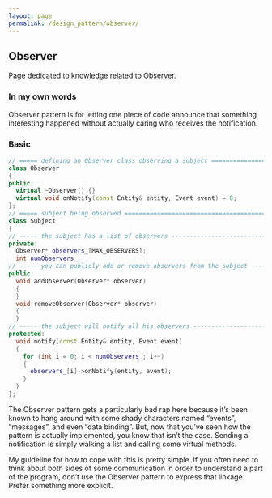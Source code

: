 ```yaml
---
layout: page
permalink: /design_pattern/observer/
---
```


## Observer
Page dedicated to knowledge related to [Observer](https://gameprogrammingpatterns.com/observer.html).

### In my own words
Observer pattern is for letting one piece of code announce that something interesting happened without actually caring who receives the notification.

### Basic
```cpp
// ===== defining an Observer class observing a subject =======================
class Observer
{
public:
  virtual ~Observer() {}
  virtual void onNotify(const Entity& entity, Event event) = 0;
};
// ===== subject being observed ===============================================
class Subject
{
// ----- the subject has a list of observers ----------------------------------
private:
  Observer* observers_[MAX_OBSERVERS];
  int numObservers_;
// ----- you can publicly add or remove observers from the subject ------------
public:
  void addObserver(Observer* observer)
  {
  }
  void removeObserver(Observer* observer)
  {
  }
// ----- the subject will notify all his observers ----------------------------
protected:
  void notify(const Entity& entity, Event event)
  {
    for (int i = 0; i < numObservers_; i++)
    {
      observers_[i]->onNotify(entity, event);
    }
  }
};
```
The Observer pattern gets a particularly bad rap here because it’s been known to hang around with some shady characters named “events”, “messages”, and even “data binding”. But, now that you’ve seen how the pattern is actually implemented, you know that isn’t the case. Sending a notification is simply walking a list and calling some virtual methods.

My guideline for how to cope with this is pretty simple. If you often need to think about both sides of some communication in order to understand a part of the program, don’t use the Observer pattern to express that linkage. Prefer something more explicit.

